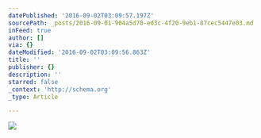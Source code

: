 ```yaml
---
datePublished: '2016-09-02T03:09:57.197Z'
sourcePath: _posts/2016-09-01-904a5d70-ed3c-4f20-9eb1-87cec5447e03.md
inFeed: true
author: []
via: {}
dateModified: '2016-09-02T03:09:56.863Z'
title: ''
publisher: {}
description: ''
starred: false
_context: 'http://schema.org'
_type: Article

---
```

![](https://the-grid-user-content.s3-us-west-2.amazonaws.com/5dd8943e-c40b-4647-8b6c-be0e23d12ff7.jpg)